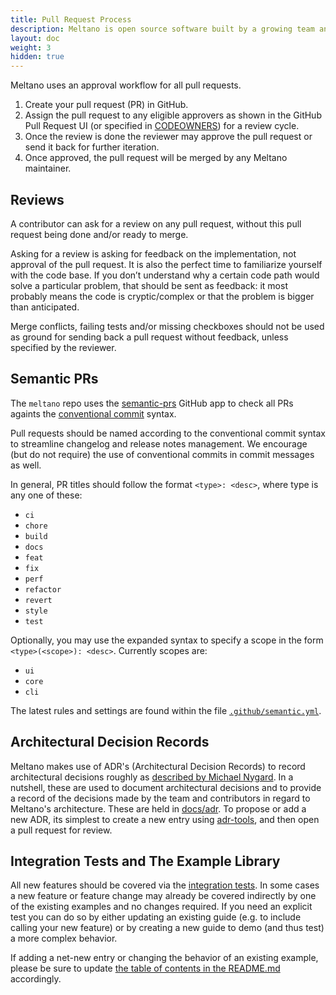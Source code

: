 ```yaml
---
title: Pull Request Process
description: Meltano is open source software built by a growing team and a community of contributors.
layout: doc
weight: 3
hidden: true
---
```


Meltano uses an approval workflow for all pull requests.

1. Create your pull request (PR) in GitHub.
1. Assign the pull request to any eligible approvers as shown in the GitHub Pull Request UI (or specified in [CODEOWNERS](https://github.com/meltano/meltano/blob/main/.github/CODEOWNERS)) for a review cycle.
1. Once the review is done the reviewer may approve the pull request or send it back for further iteration.
1. Once approved, the pull request will be merged by any Meltano maintainer.

## Reviews

A contributor can ask for a review on any pull request, without this pull request being done and/or ready to merge.

Asking for a review is asking for feedback on the implementation, not approval of the pull request. It is also the perfect time to familiarize yourself with the code base. If you don’t understand why a certain code path would solve a particular problem, that should be sent as feedback: it most probably means the code is cryptic/complex or that the problem is bigger than anticipated.

Merge conflicts, failing tests and/or missing checkboxes should not be used as ground for sending back a pull request without feedback, unless specified by the reviewer.

## Semantic PRs

The `meltano` repo uses the [semantic-prs](https://github.com/Ezard/semantic-prs) GitHub app to check all PRs againts the [conventional commit](https://www.conventionalcommits.org/en/v1.0.0/) syntax.

Pull requests should be named according to the conventional commit syntax to streamline changelog and release notes management. We encourage (but do not require) the use of conventional commits in commit messages as well.

In general, PR titles should follow the format `<type>: <desc>`, where type is any one of these:

- `ci`
- `chore`
- `build`
- `docs`
- `feat`
- `fix`
- `perf`
- `refactor`
- `revert`
- `style`
- `test`

Optionally, you may use the expanded syntax to specify a scope in the form `<type>(<scope>): <desc>`. Currently scopes are:

- `ui`
- `core`
- `cli`

The latest rules and settings are found within the file [`.github/semantic.yml`](https://github.com/meltano/meltano/blob/main/.github/semantic.yml).

## Architectural Decision Records

Meltano makes use of ADR's (Architectural Decision Records) to record architectural decisions roughly as [described by Michael Nygard](http://thinkrelevance.com/blog/2011/11/15/documenting-architecture-decisions).
In a nutshell, these are used to document architectural decisions and to provide a record of the decisions made by the team and contributors in regard to Meltano's architecture. These are held in [docs/adr](https://github.com/meltano/meltano/blob/main/docs/adr).
To propose or add a new ADR, its simplest to create a new entry using [adr-tools](https://github.com/npryce/adr-tools), and then open a pull request for review.

## Integration Tests and The Example Library

All new features should be covered via the [integration tests](https://docs.meltano.com/contribute/tests). In some cases
a new feature or feature change may already be covered indirectly by one of the existing examples and no changes required.
If you need an explicit test you can do so by either updating an existing guide (e.g. to include calling your new feature)
or by creating a new guide to demo (and thus test) a more complex behavior.

If adding a net-new entry or changing the behavior of an existing example, please be sure to update [the table of contents in the README.md](https://github.com/meltano/meltano/tree/main/docs/example-library) accordingly.
